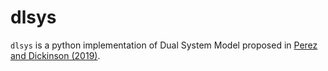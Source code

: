 # dlsys

`dlsys` is a python implementation of Dual System Model proposed in [Perez and Dickinson (2019)](https://www.biorxiv.org/content/10.1101/807800v1).
